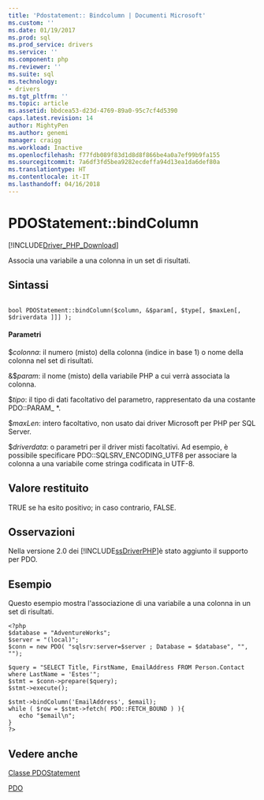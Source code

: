 ```yaml
---
title: 'Pdostatement:: Bindcolumn | Documenti Microsoft'
ms.custom: ''
ms.date: 01/19/2017
ms.prod: sql
ms.prod_service: drivers
ms.service: ''
ms.component: php
ms.reviewer: ''
ms.suite: sql
ms.technology:
- drivers
ms.tgt_pltfrm: ''
ms.topic: article
ms.assetid: bbdcea53-d23d-4769-89a0-95c7cf4d5390
caps.latest.revision: 14
author: MightyPen
ms.author: genemi
manager: craigg
ms.workload: Inactive
ms.openlocfilehash: f77fdb089f83d1d8d8f866be4a0a7ef99b9fa155
ms.sourcegitcommit: 7a6df3fd5bea9282ecdeffa94d13ea1da6def80a
ms.translationtype: HT
ms.contentlocale: it-IT
ms.lasthandoff: 04/16/2018
---
```

# <a name="pdostatementbindcolumn"></a>PDOStatement::bindColumn
[!INCLUDE[Driver_PHP_Download](../../includes/driver_php_download.md)]

Associa una variabile a una colonna in un set di risultati.  
  
## <a name="syntax"></a>Sintassi  
  
```  
  
bool PDOStatement::bindColumn($column, &$param[, $type[, $maxLen[, $driverdata ]]] );  
```  
  
#### <a name="parameters"></a>Parametri  
$*colonna*: il numero (misto) della colonna (indice in base 1) o nome della colonna nel set di risultati.  
  
&$*param*: il nome (misto) della variabile PHP a cui verrà associata la colonna.  
  
$*tipo*: il tipo di dati facoltativo del parametro, rappresentato da una costante PDO::PARAM_ *.  
  
$*maxLen*: intero facoltativo, non usato dai driver Microsoft per PHP per SQL Server.  
  
$*driverdata*: o parametri per il driver misti facoltativi. Ad esempio, è possibile specificare PDO::SQLSRV_ENCODING_UTF8 per associare la colonna a una variabile come stringa codificata in UTF-8.  
  
## <a name="return-value"></a>Valore restituito  
TRUE se ha esito positivo; in caso contrario, FALSE.  
  
## <a name="remarks"></a>Osservazioni  
Nella versione 2.0 dei [!INCLUDE[ssDriverPHP](../../includes/ssdriverphp_md.md)]è stato aggiunto il supporto per PDO.  
  
## <a name="example"></a>Esempio  
Questo esempio mostra l'associazione di una variabile a una colonna in un set di risultati.  
  
```  
<?php  
$database = "AdventureWorks";  
$server = "(local)";  
$conn = new PDO( "sqlsrv:server=$server ; Database = $database", "", "");  
  
$query = "SELECT Title, FirstName, EmailAddress FROM Person.Contact where LastName = 'Estes'";  
$stmt = $conn->prepare($query);  
$stmt->execute();  
  
$stmt->bindColumn('EmailAddress', $email);  
while ( $row = $stmt->fetch( PDO::FETCH_BOUND ) ){  
   echo "$email\n";  
}  
?>  
```  
  
## <a name="see-also"></a>Vedere anche  
[Classe PDOStatement](../../connect/php/pdostatement-class.md)

[PDO](http://php.net/manual/book.pdo.php)  
  
